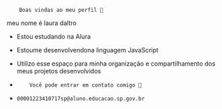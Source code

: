         Boas vindas ao meu perfil 💙
meu nome é laura daltro

- Estou estudando na Alura
- Estoume desenvolvendona linguagem JavaScript
- Utilizo esse espaço para minha organização e compartilhamento dos meus projetos desenvolvidos

-         Você pode entrar em contato comigo 🌸
-     00001223410717sp@aluno.educacao.sp.gov.br
